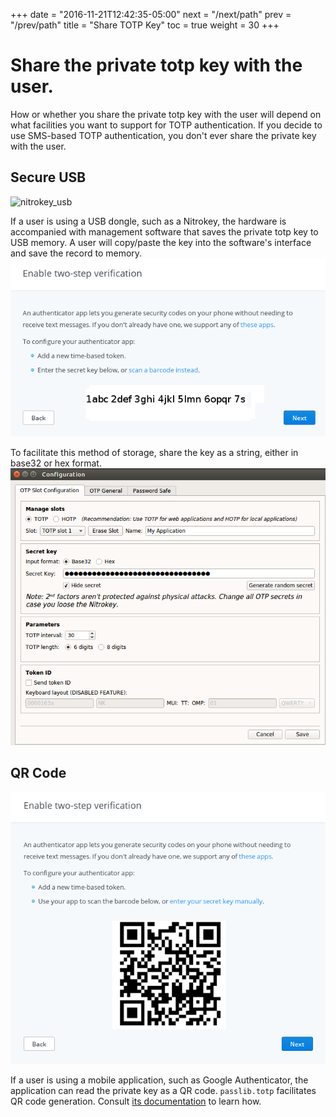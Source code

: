 +++
date = "2016-11-21T12:42:35-05:00"
next = "/next/path"
prev = "/prev/path"
title = "Share TOTP Key"
toc = true
weight = 30 
+++

# Share the private totp key with the user.

How or whether you share the private totp key with the user will depend on what
facilities you want to support for TOTP authentication.  If you decide to
use SMS-based TOTP authentication, you don't ever share the private key with the user.

## Secure USB
![nitrokey_usb](images/nitrokey_renderered.jpg)

If a user is using a USB dongle, such as a Nitrokey, the hardware is accompanied
with management software that saves the private totp key to USB memory.  A user will copy/paste
the key into the software's interface and save the record to memory.
![base32_key](images/enable_twostep_authc.png)

To facilitate this method of storage, share the key as a string, either in base32 or hex format.
![nitrokey_reg](images/nitrokey_totp_registration.png)


## QR Code

![qrcode](images/enable_twostep_qrcode.png)

If a user is using a mobile application, such as Google Authenticator, the
application can read the private key as a QR code.  ``passlib.totp`` facilitates
QR code generation.  Consult [its documentation](https://passlib.readthedocs.io/en/latest/narr/totp-tutorial.html#rendering-uris) to learn how.
